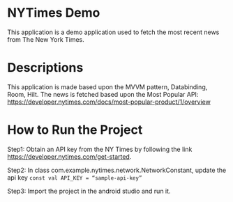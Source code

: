 # NYTimes Demo
This application is a demo application used to fetch the most recent news from The New York Times.


# Descriptions
This application is made based upon the MVVM pattern, Databinding, Room, Hilt.
The news is fetched based upon the Most Popular API: https://developer.nytimes.com/docs/most-popular-product/1/overview


# How to Run the Project
Step1: Obtain an API key from the NY Times by following the link https://developer.nytimes.com/get-started.

Step2: In class com.example.nytimes.network.NetworkConstant, update the api key
    ```
    const val API_KEY = “sample-api-key”
    ```

Step3: Import the project in the android studio and run it.
